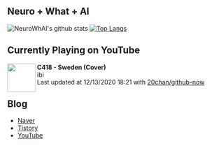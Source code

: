 ## Neuro + What + AI

![NeuroWhAI's github stats](https://github-readme-stats.vercel.app/api?username=neurowhai&count_private=true&show_icons=true)
[![Top Langs](https://github-readme-stats.vercel.app/api/top-langs/?username=neurowhai&layout=compact)](https://github.com/anuraghazra/github-readme-stats)

## Currently Playing on YouTube

[<img align="left" height="65" src="https://yt3.ggpht.com/ytc/AAUvwnjTsQMT2rWV_PyEW6bpkMmzx859tgDsH3Hm5o6D_Q=s88-c-k-c0xffffffff-no-nd-rj-mo">](https://www.youtube.com/channel/UCDFD8RdIL2FxNfkKkus5RSQ)

**C418 - Sweden (Cover)**  
ibi  
Last updated at 12/13/2020 18:21 with [20chan/github-now](https://github.com/20chan/github-now)

## Blog

- [Naver](http://blog.naver.com/neurowhai)
- [Tistory](http://neurowhai.tistory.com/)
- [YouTube](https://www.youtube.com/channel/UCB_v1xU6laBHOeH6z4L-Mtw)

